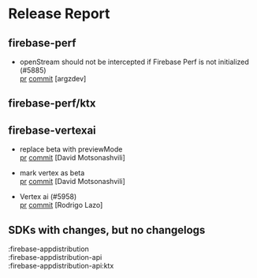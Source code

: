 # Release Report
## firebase-perf
      
* openStream should not be intercepted if Firebase Perf is not initialized (#5885)   
  [pr](https://github.com/firebase/firebase-android-sdk/pull/5885) [commit](https://github.com/firebase/firebase-android-sdk/commit/8f2d30ed7e56407c6379888b5ccd7f6cd379b4d6)  [argzdev]

## firebase-perf/ktx
      

## firebase-vertexai
      
* replace beta with previewMode   
  [pr](https://github.com/firebase/firebase-android-sdk/pull/) [commit](https://github.com/firebase/firebase-android-sdk/commit/61cb7340349c30f7949306378105e401c7039b3b)  [David Motsonashvili]

* mark vertex as beta   
  [pr](https://github.com/firebase/firebase-android-sdk/pull/) [commit](https://github.com/firebase/firebase-android-sdk/commit/a00ca2f2c10d0b4604bf6fa4a407343d36895ca3)  [David Motsonashvili]

* Vertex ai (#5958)   
  [pr](https://github.com/firebase/firebase-android-sdk/pull/5958) [commit](https://github.com/firebase/firebase-android-sdk/commit/4d2fbfd4077a97da438419e1e81131fcacffd297)  [Rodrigo Lazo]


## SDKs with changes, but no changelogs
:firebase-appdistribution  
:firebase-appdistribution-api  
:firebase-appdistribution-api:ktx